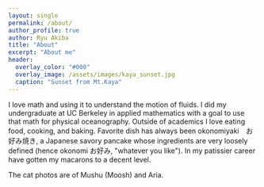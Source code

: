 ```yaml
---
layout: single 
permalink: /about/
author_profile: true
author: Ryu Akiba
title: "About"
excerpt: "About me"
header:
  overlay_color: "#000"
  overlay_image: /assets/images/kaya_sunset.jpg
  caption: "Sunset from Mt.Kaya"
---
```


<p align="justify">

I love math and using it to understand the motion of fluids. I did my undergraduate at UC Berkeley in applied mathematics with a goal to use that math for physical oceanography. Outside of academics I love eating food, cooking, and baking. Favorite dish has always been okonomiyaki　お好み焼き, a Japanese savory pancake whose ingredients are very loosely defined (hence okonomi お好み, "whatever you like"). In my patissier career have gotten my macarons to a decent level. 

</p>

<p align="justify">

The cat photos are of Mushu (Moosh) and Aria. 

</p>